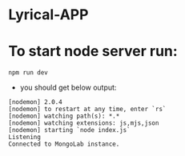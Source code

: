 # Lyrical-APP

# To start node server run:
```npm run dev```
* you should get below output:
```> > nodemon index.js --ignore client
[nodemon] 2.0.4
[nodemon] to restart at any time, enter `rs`
[nodemon] watching path(s): *.*
[nodemon] watching extensions: js,mjs,json
[nodemon] starting `node index.js`
Listening
Connected to MongoLab instance.
```